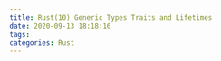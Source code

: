 ```yaml
---
title: Rust(10) Generic Types Traits and Lifetimes
date: 2020-09-13 18:18:16
tags:
categories: Rust
---
```

